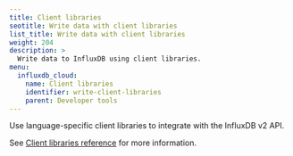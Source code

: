 ```yaml
---
title: Client libraries
seotitle: Write data with client libraries
list_title: Write data with client libraries
weight: 204
description: >
  Write data to InfluxDB using client libraries.
menu:
  influxdb_cloud:
    name: Client libraries
    identifier: write-client-libraries
    parent: Developer tools
---
```


Use language-specific client libraries to integrate with the InfluxDB v2 API.

See [Client libraries reference](/influxdb/cloud/tools/client-libraries/) for more information.
